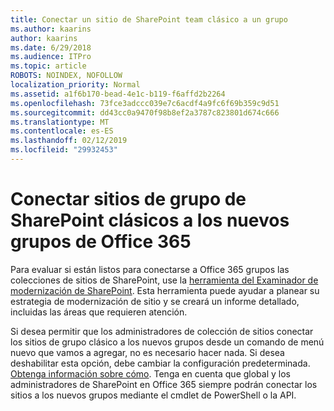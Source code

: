 ```yaml
---
title: Conectar un sitio de SharePoint team clásico a un grupo
ms.author: kaarins
author: kaarins
ms.date: 6/29/2018
ms.audience: ITPro
ms.topic: article
ROBOTS: NOINDEX, NOFOLLOW
localization_priority: Normal
ms.assetid: a1f6b170-bead-4e1c-b119-f6affd2b2264
ms.openlocfilehash: 73fce3adccc039e7c6acdf4a9fc6f69b359c9d51
ms.sourcegitcommit: dd43cc0a9470f98b8ef2a3787c823801d674c666
ms.translationtype: MT
ms.contentlocale: es-ES
ms.lasthandoff: 02/12/2019
ms.locfileid: "29932453"
---
```

# <a name="connect-classic-sharepoint-team-sites-to-new-office-365-groups"></a>Conectar sitios de grupo de SharePoint clásicos a los nuevos grupos de Office 365

Para evaluar si están listos para conectarse a Office 365 grupos las colecciones de sitios de SharePoint, use la [herramienta del Examinador de modernización de SharePoint](https://go.microsoft.com/fwlink/?linkid=873066). Esta herramienta puede ayudar a planear su estrategia de modernización de sitio y se creará un informe detallado, incluidas las áreas que requieren atención.
  
Si desea permitir que los administradores de colección de sitios conectar los sitios de grupo clásico a los nuevos grupos desde un comando de menú nuevo que vamos a agregar, no es necesario hacer nada. Si desea deshabilitar esta opción, debe cambiar la configuración predeterminada. [Obtenga información sobre cómo](https://go.microsoft.com/fwlink/?linkid=2004316). Tenga en cuenta que global y los administradores de SharePoint en Office 365 siempre podrán conectar los sitios a los nuevos grupos mediante el cmdlet de PowerShell o la API.
  

